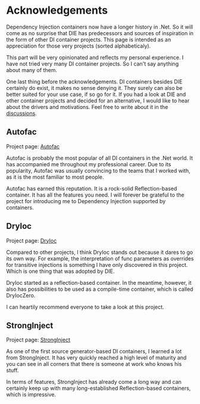 # Acknowledgements

Dependency Injection containers now have a longer history in .Net. So it will come as no surprise that DIE has predecessors and sources of inspiration in the form of other DI container projects. This page is intended as an appreciation for those very projects (sorted alphabeticaly).

This part will be very opinionated and reflects my personal experience. I have not tried very many DI container projects. So I can't say anything about many of them.

One last thing before the acknowledgements. DI containers besides DIE certainly do exist, it makes no sense denying it. They surely can also be better suited for your use case, if so go for it. If you had a look at DIE and other container projects and decided for an alternative, I would like to hear about the drivers and motivations. Feel free to write about it in the [discussions](https://github.com/Yeah69/MrMeeseeks.DIE/discussions).

## Autofac

Project page: [Autofac](https://github.com/autofac/Autofac)

Autofac is probably the most popular of all DI containers in the .Net world. It has accompanied me throughout my professional career. Due to its popularity, Autofac was usually convincing to the teams that I worked with, as it is the most familiar to most people.

Autofac has earned this reputation. It is a rock-solid Reflection-based container. It has all the features you need. I will forever be grateful to the project for introducing me to Dependency Injection supported by containers.

## DryIoc

Project page: [DryIoc](https://github.com/dadhi/DryIoc)

Compared to other projects, I think DryIoc stands out because it dares to go its own way. For example, the interpretation of func parameters as overrides for transitive injections is something I have only discovered in this project. Which is one thing that was adopted by DIE.

DryIoc started as a reflection-based container. In the meantime, however, it also has possibilities to be used as a compile-time container, which is called DryIocZero.

I can heartily recommend everyone to take a look at this project.

## StrongInject

Project page: [StrongInject](https://github.com/YairHalberstadt/stronginject)

As one of the first source generator-based DI containers, I learned a lot from StrongInject. It has very quickly reached a high level of maturity and you can see in all corners that there is someone at work who knows his stuff.

In terms of features, StrongInject has already come a long way and can certainly keep up with many long-established Reflection-based containers, which is impressive.